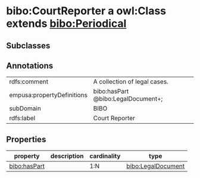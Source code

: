 # bibo:CourtReporter a owl:Class extends [bibo:Periodical](/ontology/bibo/Periodical)

## Subclasses

## Annotations

|||
|-----|-----|
|rdfs:comment|A collection of legal cases.|
|empusa:propertyDefinitions|bibo:hasPart @bibo:LegalDocument+;|
|subDomain|BIBO|
|rdfs:label|Court Reporter|

## Properties

|property|description|cardinality|type|
|-----|-----|-----|-----|
|[bibo:hasPart](/ontology/bibo/hasPart)||1:N|[bibo:LegalDocument](/ontology/bibo/LegalDocument)|
